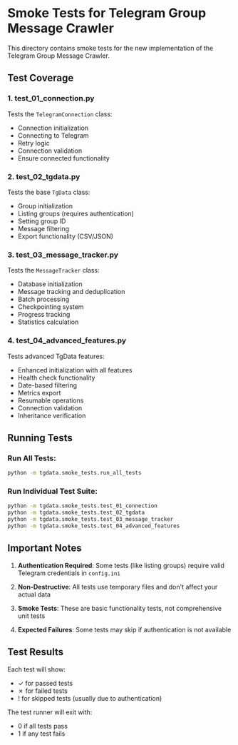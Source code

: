 # Smoke Tests for Telegram Group Message Crawler

This directory contains smoke tests for the new implementation of the Telegram Group Message Crawler.

## Test Coverage

### 1. **test_01_connection.py**
Tests the `TelegramConnection` class:
- Connection initialization
- Connecting to Telegram
- Retry logic
- Connection validation
- Ensure connected functionality

### 2. **test_02_tgdata.py**
Tests the base `TgData` class:
- Group initialization
- Listing groups (requires authentication)
- Setting group ID
- Message filtering
- Export functionality (CSV/JSON)

### 3. **test_03_message_tracker.py**
Tests the `MessageTracker` class:
- Database initialization
- Message tracking and deduplication
- Batch processing
- Checkpointing system
- Progress tracking
- Statistics calculation

### 4. **test_04_advanced_features.py**
Tests advanced TgData features:
- Enhanced initialization with all features
- Health check functionality
- Date-based filtering
- Metrics export
- Resumable operations
- Connection validation
- Inheritance verification

## Running Tests

### Run All Tests:
```bash
python -m tgdata.smoke_tests.run_all_tests
```

### Run Individual Test Suite:
```bash
python -m tgdata.smoke_tests.test_01_connection
python -m tgdata.smoke_tests.test_02_tgdata
python -m tgdata.smoke_tests.test_03_message_tracker
python -m tgdata.smoke_tests.test_04_advanced_features
```

## Important Notes

1. **Authentication Required**: Some tests (like listing groups) require valid Telegram credentials in `config.ini`

2. **Non-Destructive**: All tests use temporary files and don't affect your actual data

3. **Smoke Tests**: These are basic functionality tests, not comprehensive unit tests

4. **Expected Failures**: Some tests may skip if authentication is not available

## Test Results

Each test will show:
- ✓ for passed tests
- ✗ for failed tests
- ! for skipped tests (usually due to authentication)

The test runner will exit with:
- 0 if all tests pass
- 1 if any test fails